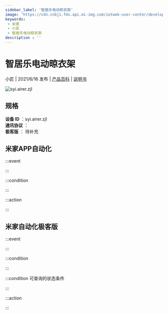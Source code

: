 ```yaml
---
sidebar_label: '智居乐电动晾衣架'
image: 'https://cdn.cnbj1.fds.api.mi-img.com/iotweb-user-center/developer_1678870953868TMZnOiCP.png?GalaxyAccessKeyId=AKVGLQWBOVIRQ3XLEW&Expires=9223372036854775807&Signature=GJS7Yv8KeJ9WLqcKXDUC9gyo7UE='
keywords: 
 - 米家
 - 小匠
 - 智居乐电动晾衣架
description : ''
---
```

# 智居乐电动晾衣架

小匠 | 2021/6/16 发布 | [产品百科](https://home.mi.com/webapp/content/baike/product/index.html?model=syi.airer.zjl/) | [说明书](https://home.mi.com/views/introduction.html?model=syi.airer.zjl&region=cn)

![syi.airer.zjl](https://cdn.cnbj1.fds.api.mi-img.com/iotweb-user-center/developer_1678870953868TMZnOiCP.png?GalaxyAccessKeyId=AKVGLQWBOVIRQ3XLEW&Expires=9223372036854775807&Signature=GJS7Yv8KeJ9WLqcKXDUC9gyo7UE=)

## 规格  
> 
**设备 ID** ：syi.airer.zjl  
**通讯协议** ：  
**极客版**  ： 待补充 


## 米家APP自动化  

:::event  

:::

:::condition  

:::

:::action   

:::

## 米家自动化极客版  

:::event  

:::

:::condition  

:::

:::condition 可查询的状态条件  

:::

:::action  

:::

        
